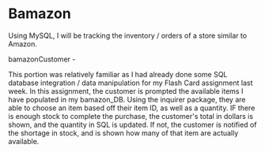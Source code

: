 # Bamazon
Using MySQL, I will be tracking the inventory / orders of a store similar to Amazon.

bamazonCustomer -

This portion was relatively familiar as I had already done some SQL database integration / data manipulation for my Flash Card assignment last week. In this assignment, the customer is prompted the available items I have populated in my bamazon_DB. Using the inquirer package, they are able to choose an item based off their item ID, as well as a quantity. IF there is enough stock to complete the purchase, the customer's total in dollars is shown, and the quantity in SQL is updated. If not, the customer is notified of the shortage in stock, and is shown how many of that item are actually available.
